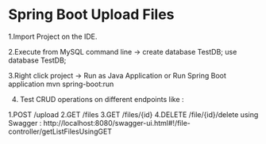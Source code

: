 # Spring Boot Upload Files

 1.Import Project on the IDE.

 2.Execute from MySQL command line -> 
   create database TestDB; 
   use database TestDB;

 3.Right click project -> Run as Java Application or Run Spring Boot application
   mvn spring-boot:run

4. Test CRUD operations on different endpoints like : 

1.POST /upload
2.GET /files
3.GET /files/{id}
4.DELETE /file/{id}/delete
using Swagger : http://localhost:8080/swagger-ui.html#!/file-controller/getListFilesUsingGET

